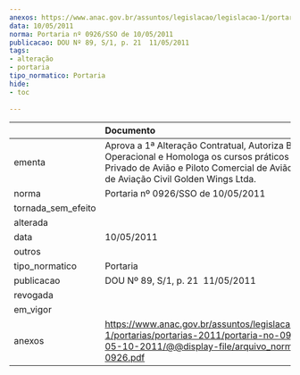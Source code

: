 ```yaml
---
anexos: https://www.anac.gov.br/assuntos/legislacao/legislacao-1/portarias/portarias-2011/portaria-no-0926-sso-de-05-10-2011/@@display-file/arquivo_norma/PA2011-0926.pdf
data: 10/05/2011
norma: Portaria nº 0926/SSO de 10/05/2011
publicacao: DOU Nº 89, S/1, p. 21  11/05/2011
tags:
- alteração
- portaria
tipo_normatico: Portaria
hide: 
- toc 
 
---
```


|                    | Documento                                                                                                                                                                                      |
|:-------------------|:-----------------------------------------------------------------------------------------------------------------------------------------------------------------------------------------------|
| ementa             | Aprova a 1ª Alteração Contratual, Autoriza Base Operacional e Homologa os cursos práticos de Piloto Privado de Avião e Piloto Comercial de Avião da Escola de Aviação Civil Golden Wings Ltda. |
| norma              | Portaria nº 0926/SSO de 10/05/2011                                                                                                                                                             |
| tornada_sem_efeito |                                                                                                                                                                                                |
| alterada           |                                                                                                                                                                                                |
| data               | 10/05/2011                                                                                                                                                                                     |
| outros             |                                                                                                                                                                                                |
| tipo_normatico     | Portaria                                                                                                                                                                                       |
| publicacao         | DOU Nº 89, S/1, p. 21  11/05/2011                                                                                                                                                              |
| revogada           |                                                                                                                                                                                                |
| em_vigor           |                                                                                                                                                                                                |
| anexos             | https://www.anac.gov.br/assuntos/legislacao/legislacao-1/portarias/portarias-2011/portaria-no-0926-sso-de-05-10-2011/@@display-file/arquivo_norma/PA2011-0926.pdf                              |